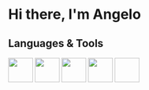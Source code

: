 # Hi there, I'm Angelo

## Languages & Tools
<p align="left">
  <a>
    <img src="https://cdn.jsdelivr.net/gh/devicons/devicon@latest/icons/python/python-original.svg" width="50" height="50"/>
  </a>
  <a>
    <img src="https://cdn.jsdelivr.net/gh/devicons/devicon@latest/icons/godot/godot-original.svg" width="50" height="50"/>
  </a>
  <a>
    <img src="https://cdn.jsdelivr.net/gh/devicons/devicon@latest/icons/mariadb/mariadb-original-wordmark.svg" width="50" height="50"/>
  </a>
  <a>
    <img src="https://cdn.jsdelivr.net/gh/devicons/devicon@latest/icons/unity/unity-original.svg" width="50" height="50"/>
  </a>
  <a>
    <img scr="https://upload.wikimedia.org/wikipedia/commons/6/69/Logo_Aseprite.svg" width="50" height="50"/>
  </a>
  <!-- Add more icons similarly -->
</p>
